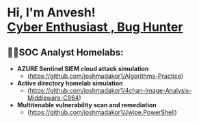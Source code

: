 <h1>Hi, I'm Anvesh! <br/><a href="https://github.com/a-makes-stuff">Cyber Enthusiast , Bug Hunter</a></h1>

<h2>👨‍💻SOC Analyst Homelabs:</h2>

- <b>AZURE Sentinel SIEM cloud attack simulation</b>
  - (https://github.com/joshmadakor1/Algorithms-Practice)
- <b>Active directory homelab simulation</b>
  - (https://github.com/joshmadakor1/4chan-Image-Analysis-Middleware-C964) 
- <b>Multitenable vulnerability scan and remediation</b>
  - (https://github.com/joshmadakor1/Jwipe.PowerShell)
  


